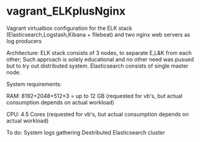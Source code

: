 # vagrant_ELKplusNginx

Vagrant virtualbox configuration for the ELK stack
(Elasticsearch,Logstash,Kibana + filebeat) and two nginx web servers as log producers

Architecture:
ELK stack consists of 3 nodes, to separate E,L&K from each other; Such approach is solely educational 
and no other need was pusued but to try out distributed system. 
Elasticsearch consists of single master node.

System requirements:

RAM: 8192+2048+512*3 = up to 12 GB 
(requested for vb's, but actual consumption depends on actual workload)

CPU:
4.5 Cores
(requested for vb's, but actual consumption depends on actual workload)

To do:
System logs gathering
Destributed Elasticsearch cluster